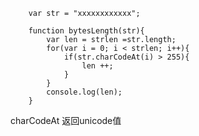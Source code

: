 		
		var str = "xxxxxxxxxxxx";
	
		function bytesLength(str){
			var len = strlen =str.length;
			for(var i = 0; i < strlen; i++){
				if(str.charCodeAt(i) > 255){
					len ++;
				}
			}
			console.log(len);
		}


charCodeAt  返回unicode值